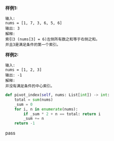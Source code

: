 
**样例1:**
```
输入: 
nums = [1, 7, 3, 6, 5, 6]
输出: 3
解释: 
索引3 (nums[3] = 6)左侧所有数之和等于右侧之和。
并且3是满足条件的第一个索引。
```
**样例2:**
```
输入: 
nums = [1, 2, 3]
输出: -1
解释: 
并没有满足条件的中心索引。
```


```python
def pivot_index(self, nums: List[int]) -> int:
	total = sum(nums)
	_sum = 0
	for i, n in enumerate(nums):
		if _sum * 2 + n == total: return i
		_sum += n
	return -1
```
pass
